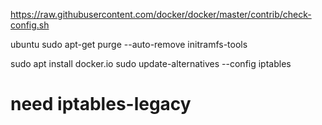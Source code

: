 https://raw.githubusercontent.com/docker/docker/master/contrib/check-config.sh


ubuntu
sudo apt-get purge --auto-remove initramfs-tools

sudo apt install docker.io
sudo update-alternatives --config iptables

# need iptables-legacy